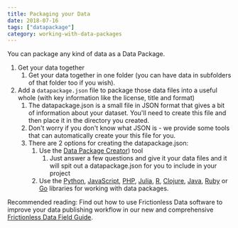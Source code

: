 ```yaml
---
title: Packaging your Data
date: 2018-07-16
tags: ["datapackage"]
category: working-with-data-packages
---
```


You can package any kind of data as a Data Package.
<!-- more -->
1. Get your data together
   1. Get your data together in one folder (you can have data in subfolders of that folder too if you wish).
1. Add a `datapackage.json` file to package those data files into a useful whole (with key information like the license, title and format)
   1. The datapackage.json is a small file in JSON format that gives a bit of information about your dataset. You'll need to create this file and then place it in the directory you created.
   1. Don't worry if you don't know what JSON is - we provide some tools that can automatically create your this file for you.
   1. There are 2 options for creating the datapackage.json:
      1. Use the [Data Package Creator][dp-creator]) tool
         1. Just answer a few questions and give it your data files and it will spit out a datapackage.json for you to include in your project
      1. Use the [Python][dp-py], [JavaScript][dp-js], [PHP][dp-php], [Julia][dp-jl], [R][dp-r], [Clojure][dp-clj], [Java][dp-java], [Ruby][dp-rb] or [Go][dp-go] libraries for working with data packages.

Recommended reading: Find out how to use Frictionless Data software to improve your data publishing workflow in our new and comprehensive [Frictionless Data Field Guide][field-guide].

[field-guide]: /data-package

[dp-creator]: http://create.frictionlessdata.io

[dp-js]: https://github.com/frictionlessdata/datapackage-js
[dp-py]: https://github.com/frictionlessdata/datapackage-py
[dp-php]: https://github.com/frictionlessdata/datapackage-php
[dp-java]: https://github.com/frictionlessdata/datapackage-java
[dp-clj]: https://github.com/frictionlessdata/datapackage-clj
[dp-jl]: https://github.com/frictionlessdata/datapackage-jl
[dp-r]: https://github.com/frictionlessdata/datapackage-r
[dp-go]: https://github.com/frictionlessdata/datapackage-go
[dp-rb]: https://github.com/frictionlessdata/datapackage-rb
